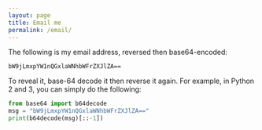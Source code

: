 ```yaml
---
layout: page
title: Email me
permalink: /email/
---
```


The following is my email address, reversed then base64-encoded:

```
bW9jLmxpYW1nQGxlaWNhbWFrZXJlZA==
```

To reveal it, base-64 decode it then reverse it again. For example, in Python 2
and 3, you can simply do the following:

```python
from base64 import b64decode
msg = "bW9jLmxpYW1nQGxlaWNhbWFrZXJlZA=="
print(b64decode(msg)[::-1])
```
